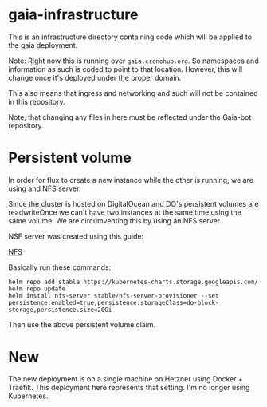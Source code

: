 # gaia-infrastructure

This is an infrastructure directory containing code which will be applied to the gaia deployment.

Note: Right now this is running over `gaia.cronohub.org`. So namespaces and information as such is
coded to point to that location. However, this will change once it's deployed under the proper domain.

This also means that ingress and networking and such will not be contained in this repository.

Note, that changing any files in here must be reflected under the Gaia-bot repository.

# Persistent volume

In order for flux to create a new instance while the other is running, we are using and NFS server.

Since the cluster is hosted on DigitalOcean and DO's persistent volumes are readwriteOnce we can't have
two instances at the same time using the same volume. We are circumventing this by using an NFS server.

NSF server was created using this guide: 

[NFS](https://www.digitalocean.com/community/tutorials/how-to-set-up-readwritemany-rwx-persistent-volumes-with-nfs-on-digitalocean-kubernetes)

Basically run these commands:

```
helm repo add stable https://kubernetes-charts.storage.googleapis.com/
helm repo update
helm install nfs-server stable/nfs-server-provisioner --set persistence.enabled=true,persistence.storageClass=do-block-storage,persistence.size=20Gi
```

Then use the above persistent volume claim.

# New

The new deployment is on a single machine on Hetzner using Docker + Traefik. This deployment here represents that setting.
I'm no longer using Kubernetes.
